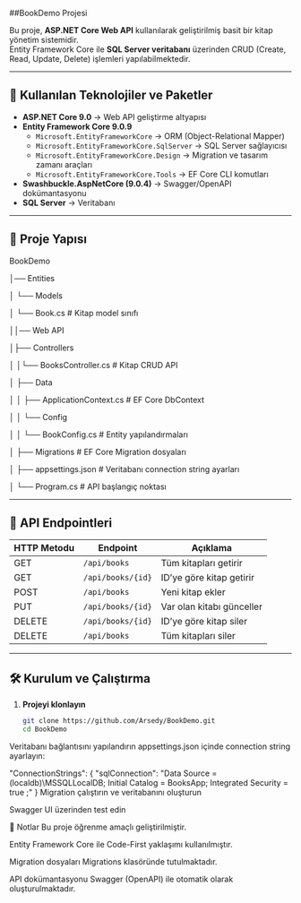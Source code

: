 ﻿##BookDemo Projesi

Bu proje, **ASP.NET Core Web API** kullanılarak geliştirilmiş basit bir kitap yönetim sistemidir.  
Entity Framework Core ile **SQL Server veritabanı** üzerinden CRUD (Create, Read, Update, Delete) işlemleri yapılabilmektedir.

---

## 🚀 Kullanılan Teknolojiler ve Paketler

- **ASP.NET Core 9.0** → Web API geliştirme altyapısı  
- **Entity Framework Core 9.0.9**
  - `Microsoft.EntityFrameworkCore` → ORM (Object-Relational Mapper)  
  - `Microsoft.EntityFrameworkCore.SqlServer` → SQL Server sağlayıcısı  
  - `Microsoft.EntityFrameworkCore.Design` → Migration ve tasarım zamanı araçları  
  - `Microsoft.EntityFrameworkCore.Tools` → EF Core CLI komutları  
- **Swashbuckle.AspNetCore (9.0.4)** → Swagger/OpenAPI dokümantasyonu  
- **SQL Server** → Veritabanı

---

## 📂 Proje Yapısı

BookDemo

│── Entities

│ └── Models

│ └── Book.cs # Kitap model sınıfı

││── Web API

│├── Controllers

│ │└── BooksController.cs # Kitap CRUD API

│ ├── Data

│ │ ├── ApplicationContext.cs # EF Core DbContext

│ │ └── Config

│ │ └── BookConfig.cs # Entity yapılandırmaları

│ ├── Migrations # EF Core Migration dosyaları

│ ├── appsettings.json # Veritabanı connection string ayarları

│ └── Program.cs # API başlangıç noktası


---

## 📖 API Endpointleri

| HTTP Metodu | Endpoint               | Açıklama |
|-------------|------------------------|----------|
| GET         | `/api/books`           | Tüm kitapları getirir |
| GET         | `/api/books/{id}`      | ID’ye göre kitap getirir |
| POST        | `/api/books`           | Yeni kitap ekler |
| PUT         | `/api/books/{id}`      | Var olan kitabı günceller |
| DELETE      | `/api/books/{id}`      | ID’ye göre kitap siler |
| DELETE      | `/api/books`           | Tüm kitapları siler |

---

## 🛠 Kurulum ve Çalıştırma

1. **Projeyi klonlayın**
   ```bash
   git clone https://github.com/Arsedy/BookDemo.git
   cd BookDemo
Veritabanı bağlantısını yapılandırın
appsettings.json içinde connection string ayarlayın:

"ConnectionStrings": {
    "sqlConnection": "Data Source =(localdb)\\MSSQLLocalDB; Initial Catalog = BooksApp; Integrated Security = true ;"
  }
Migration çalıştırın ve veritabanını oluşturun

Swagger UI üzerinden test edin

📌 Notlar
Bu proje öğrenme amaçlı geliştirilmiştir.

Entity Framework Core ile Code-First yaklaşımı kullanılmıştır.

Migration dosyaları Migrations klasöründe tutulmaktadır.

API dokümantasyonu Swagger (OpenAPI) ile otomatik olarak oluşturulmaktadır.
